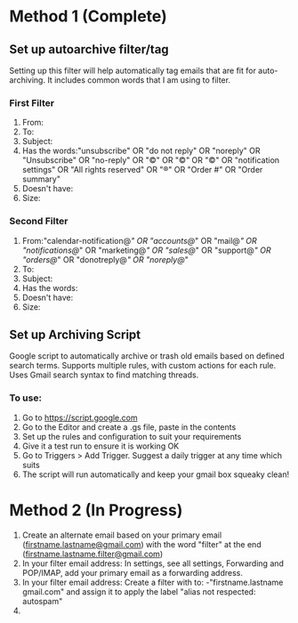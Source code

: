 # Method 1 (Complete)
## Set up autoarchive filter/tag

Setting up this filter will help automatically tag emails that are fit for auto-archiving. It includes common words that I am using to filter.

### First Filter

1. From:
2. To: 
3. Subject: 
4. Has the words:"unsubscribe" OR "do not reply" OR "noreply" OR "Unsubscribe" OR "no-reply" OR "©" OR "©" OR "©" OR "notification settings" OR "All rights reserved" OR "®" OR "Order #" OR "Order summary"
5. Doesn't have:
6. Size: 

### Second Filter

1. From:"calendar-notification@*" OR "accounts@*" OR "mail@*" OR "notifications@*" OR "marketing@*" OR "sales@*" OR "support@*" OR "orders@*" OR "donotreply@*" OR "noreply@*"
2. To: 
3. Subject: 
4. Has the words:
5. Doesn't have:
6. Size: 

## Set up Archiving Script

Google script to automatically archive or trash old emails based on defined search terms.
Supports multiple rules, with custom actions for each rule.
Uses Gmail search syntax to find matching threads.

### To use:

1. Go to https://script.google.com
2. Go to the Editor and create a .gs file, paste in the contents
3. Set up the rules and configuration to suit your requirements
4. Give it a test run to ensure it is working OK
5. Go to Triggers > Add Trigger. Suggest a daily trigger at any time which suits
6. The script will run automatically and keep your gmail box squeaky clean!

# Method 2 (In Progress)
1. Create an alternate email based on your primary email (firstname.lastname@gmail.com) with the word "filter" at the end (firstname.lastname.filter@gmail.com)
2. In your filter email address: In settings, see all settings, Forwarding and POP/IMAP, add your primary email as a forwarding address. 
3. In your filter email address: Create a filter with to: -"firstname.lastname gmail.com" and assign it to apply the label "alias not respected: autospam"
4. 

